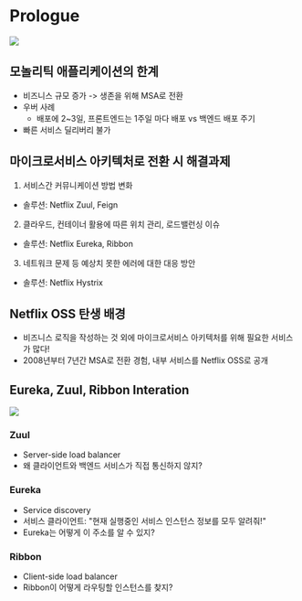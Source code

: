 # Prologue

<img src="images/monolithic-vs-microservice.png">

## 모놀리틱 애플리케이션의 한계
- 비즈니스 규모 증가 -> 생존을 위해 MSA로 전환
- 우버 사례
     - 배포에 2~3일, 프론트엔드는 1주일 마다 배포 vs 백엔드 배포 주기
- 빠른 서비스 딜리버리 불가 

## 마이크로서비스 아키텍처로 전환 시 해결과제
1. 서비스간 커뮤니케이션 방법 변화
- 솔루션: Netflix Zuul, Feign
2. 클라우드, 컨테이너 활용에 따른 위치 관리, 로드밸런싱 이슈
- 솔루션: Netflix Eureka, Ribbon
3. 네트워크 문제 등 예상치 못한 에러에 대한 대응 방안
- 솔루션: Netflix Hystrix

## Netflix OSS 탄생 배경
- 비즈니스 로직을 작성하는 것 외에 마이크로서비스 아키텍처를 위해 필요한 서비스가 많다!
- 2008년부터 7년간 MSA로 전환 경험, 내부 서비스를 Netflix OSS로 공개

## Eureka, Zuul, Ribbon Interation

<img src="images/eureka-zuul-ribbon-interaction.png">

### Zuul
- Server-side load balancer
- 왜 클라이언트와 백엔드 서비스가 직접 통신하지 않지?

### Eureka
- Service discovery
- 서비스 클라이언트: "현재 실행중인 서비스 인스턴스 정보를 모두 알려줘!"
- Eureka는 어떻게 이 주소를 알 수 있지?

### Ribbon
- Client-side load balancer
- Ribbon이 어떻게 라우팅할 인스턴스를 찾지?
